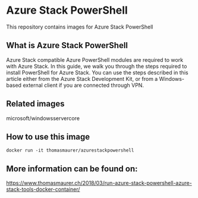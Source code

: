 # Azure Stack PowerShell
This repository contains images for Azure Stack PowerShell

## What is Azure Stack PowerShell
Azure Stack compatible Azure PowerShell modules are required to work with Azure Stack. In this guide, we walk you through the steps required to install PowerShell for Azure Stack. You can use the steps described in this article either from the Azure Stack Development Kit, or from a Windows-based external client if you are connected through VPN.

## Related images
microsoft/windowsservercore 

## How to use this image 
`docker run -it thomasmaurer/azurestackpowershell`

## More information can be found on: 
https://www.thomasmaurer.ch/2018/03/run-azure-stack-powershell-azure-stack-tools-docker-container/


